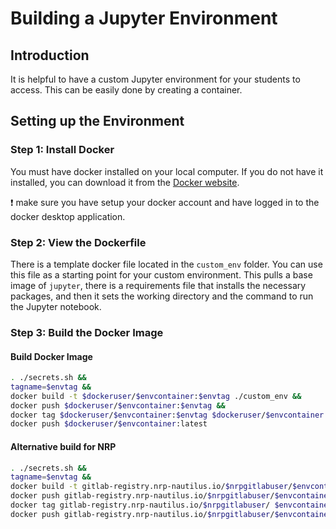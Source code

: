 # Building a Jupyter Environment

## Introduction

It is helpful to have a custom Jupyter environment for your students to access. This can be easily done by creating a container. 

## Setting up the Environment

### Step 1: Install Docker

You must have docker installed on your local computer. If you do not have it installed, you can download it from the [Docker website](https://www.docker.com/products/docker-desktop).

:exclamation: make sure you have setup your docker account and have logged in to the docker desktop application.

### Step 2: View the Dockerfile

There is a template docker file located in the `custom_env` folder. You can use this file as a starting point for your custom environment. This pulls a base image of `jupyter`, there is a requirements file that installs the necessary packages, and then it sets the working directory and the command to run the Jupyter notebook.

### Step 3: Build the Docker Image

#### Build Docker Image

```bash
. ./secrets.sh &&
tagname=$envtag &&
docker build -t $dockeruser/$envcontainer:$envtag ./custom_env &&
docker push $dockeruser/$envcontainer:$envtag &&
docker tag $dockeruser/$envcontainer:$envtag $dockeruser/$envcontainer:latest &&
docker push $dockeruser/$envcontainer:latest
```

#### Alternative build for NRP 

```bash
. ./secrets.sh &&
tagname=$envtag &&
docker build -t gitlab-registry.nrp-nautilus.io/$nrpgitlabuser/$envcontainer:$envtag ./custom_env && 
docker push gitlab-registry.nrp-nautilus.io/$nrpgitlabuser/$envcontainer:$envtag && 
docker tag gitlab-registry.nrp-nautilus.io/$nrpgitlabuser/ $envcontainer:$envtag gitlab-registry.nrp-nautilus.io/$nrpgitlabuser/$envcontainer:latest && 
docker push gitlab-registry.nrp-nautilus.io/$nrpgitlabuser/$envcontainer:latest
```